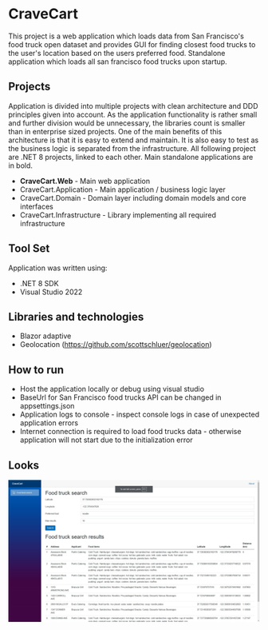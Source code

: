 # CraveCart

This project is a web application which loads data from San Francisco's food truck open dataset and provides GUI for finding closest food trucks to the user's location based on the users preferred food.
Standalone application which loads all san francisco food trucks upon startup.

## Projects

Application is divided into multiple projects with clean architecture and DDD principles given into account.
As the application functionality is rather small and further division would be unnecessary, the libraries count is smaller than in enterprise sized projects.
One of the main benefits of this architecture is that it is easy to extend and maintain. It is also easy to test as the business logic is separated from the infrastructure.
All following project are .NET 8 projects, linked to each other. Main standalone applications are in bold.

- **CraveCart.Web** - Main web application
- CraveCart.Application - Main application / business logic layer
- CraveCart.Domain - Domain layer including domain models and core interfaces
- CraveCart.Infrastructure - Library implementing all required infrastructure

## Tool Set

Application was written using:

- .NET 8 SDK
- Visual Studio 2022

## Libraries and technologies

- Blazor adaptive
- Geolocation (https://github.com/scottschluer/geolocation)

## How to run
- Host the application locally or debug using visual studio
- BaseUrl for San Francisco food trucks API can be changed in appsettings.json
- Application logs to console - inspect console logs in case of unexpected application errors
- Internet connection is required to load food trucks data - otherwise application will not start due to the initialization error

## Looks

![screenshot](docs/media/screenshot.png)